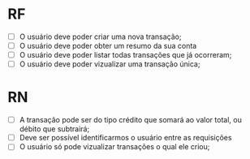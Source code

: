 # RF

- [ ] O usuário deve poder criar uma nova transação;
- [ ] O usuário deve poder obter um resumo da sua conta
- [ ] O usuário deve poder listar todas transações que já ocorreram;
- [ ] O usuário deve poder vizualizar uma transação única;

# RN

- [ ] A transação pode ser do tipo crédito que somará ao valor total, ou débito que subtrairá;
- [ ] Deve ser possível identificarmos o usuário entre as requisições
- [ ] O usuário só pode vizualizar transações o qual ele criou;